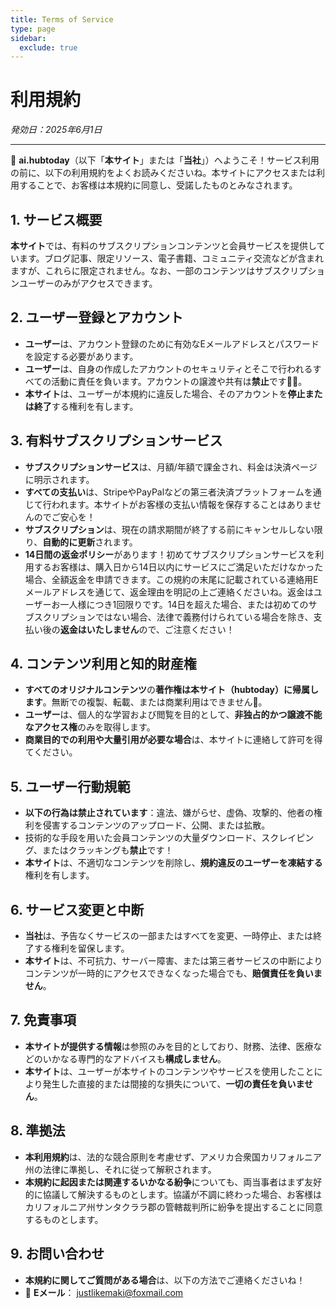 ```yaml
---
title: Terms of Service
type: page
sidebar:
  exclude: true
---
```

# 利用規約

*発効日：2025年6月1日*

---

🎉 **ai.hubtoday**（以下「**本サイト**」または「**当社**」）へようこそ！サービス利用の前に、以下の利用規約をよくお読みくださいね。本サイトにアクセスまたは利用することで、お客様は本規約に同意し、受諾したものとみなされます。

## 1. サービス概要
**本サイト**では、有料のサブスクリプションコンテンツと会員サービスを提供しています。ブログ記事、限定リソース、電子書籍、コミュニティ交流などが含まれますが、これらに限定されません。なお、一部のコンテンツはサブスクリプションユーザーのみがアクセスできます。

## 2. ユーザー登録とアカウント
- **ユーザー**は、アカウント登録のために有効なEメールアドレスとパスワードを設定する必要があります。
- **ユーザー**は、自身の作成したアカウントのセキュリティとそこで行われるすべての活動に責任を負います。アカウントの譲渡や共有は**禁止**です🙅‍♀️。
- **本サイト**は、ユーザーが本規約に違反した場合、そのアカウントを**停止または終了**する権利を有します。

## 3. 有料サブスクリプションサービス
- **サブスクリプションサービス**は、月額/年額で課金され、料金は決済ページに明示されます。
- **すべての支払い**は、StripeやPayPalなどの第三者決済プラットフォームを通じて行われます。本サイトがお客様の支払い情報を保存することはありませんのでご安心を！
- **サブスクリプション**は、現在の請求期間が終了する前にキャンセルしない限り、**自動的に更新**されます。
- **14日間の返金ポリシー**があります！初めてサブスクリプションサービスを利用するお客様は、購入日から14日以内にサービスにご満足いただけなかった場合、全額返金を申請できます。この規約の末尾に記載されている連絡用Eメールアドレスを通じて、返金理由を明記の上ご連絡くださいね。返金はユーザーお一人様につき1回限りです。14日を超えた場合、または初めてのサブスクリプションではない場合、法律で義務付けられている場合を除き、支払い後の**返金はいたしません**ので、ご注意ください！

## 4. コンテンツ利用と知的財産権
- **すべてのオリジナルコンテンツ**の**著作権は本サイト（hubtoday）に帰属します**。無断での複製、転載、または商業利用はできません🙅。
- **ユーザー**は、個人的な学習および閲覧を目的として、**非独占的かつ譲渡不能なアクセス権**のみを取得します。
- **商業目的での利用や大量引用が必要な場合**は、本サイトに連絡して許可を得てください。

## 5. ユーザー行動規範
- **以下の行為は禁止されています**：違法、嫌がらせ、虚偽、攻撃的、他者の権利を侵害するコンテンツのアップロード、公開、または拡散。
- 技術的な手段を用いた会員コンテンツの大量ダウンロード、スクレイピング、またはクラッキングも**禁止**です！
- **本サイト**は、不適切なコンテンツを削除し、**規約違反のユーザーを凍結する**権利を有します。

## 6. サービス変更と中断
- **当社**は、予告なくサービスの一部またはすべてを変更、一時停止、または終了する権利を留保します。
- **本サイト**は、不可抗力、サーバー障害、または第三者サービスの中断によりコンテンツが一時的にアクセスできなくなった場合でも、**賠償責任を負いません**。

## 7. 免責事項
- **本サイトが提供する情報**は参照のみを目的としており、財務、法律、医療などのいかなる専門的なアドバイスも**構成しません**。
- **本サイト**は、ユーザーが本サイトのコンテンツやサービスを使用したことにより発生した直接的または間接的な損失について、**一切の責任を負いません**。

## 8. 準拠法
- **本利用規約**は、法的な競合原則を考慮せず、アメリカ合衆国カリフォルニア州の法律に準拠し、それに従って解釈されます。
- **本規約に起因または関連するいかなる紛争**についても、両当事者はまず友好的に協議して解決するものとします。協議が不調に終わった場合、お客様はカリフォルニア州サンタクララ郡の管轄裁判所に紛争を提出することに同意するものとします。

## 9. お問い合わせ
- **本規約に関してご質問がある場合**は、以下の方法でご連絡くださいね！
- 📧 **Eメール**： [justlikemaki@foxmail.com](mailto:justlikemaki@foxmail.com)